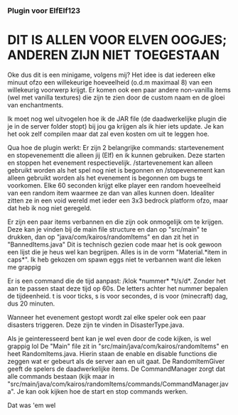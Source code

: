 ### Plugin voor ElfElf123

# DIT IS ALLEN VOOR ELVEN OOGJES; ANDEREN ZIJN NIET TOEGESTAAN
Oke dus dit is een minigame, volgens mij? 
Het idee is dat iedereen elke minuut ofzo een willekeurige hoeveelheid (o.d.m maximaal 8) van een willekeurig voorwerp krijgt.
Er komen ook een paar andere non-vanilla items (wel met vanilla textures) die zijn te zien door de custom naam en de gloei van enchantments.

Ik moet nog wel uitvogelen hoe ik de JAR file (de daadwerkelijke plugin die je in de server folder stopt) bij jou ga krijgen als ik hier iets update.
Je kan het ook zelf compilen maar dat zal even kosten om uit te leggen hoe.

Qua hoe de plugin werkt:
Er zijn 2 belangrijke commands: startevenement en stopevenementt die alleen jij (Elf) en ik kunnen gebruiken. Deze starten en stoppen het evenement respectievelijk.
/startevenement kan alleen gebruikt worden als het spel nog niet is begonnen en /stopevenement kan alleen gebruikt worden als het evenement is begonnen om bugs te voorkomen.
Elke 60 seconden krijgt elke player een random hoeveelheid van een random item waarmee ze dan van alles kunnen doen. Idealiter zitten ze in een void wereld met ieder een 3x3 bedrock platform ofzo, maar dat heb ik nog niet geregeld. 

Er zijn een paar items verbannen en die zijn ook onmogelijk om te krijgen. Deze kan je vinden bij de main file structure en dan op "src/main" te drukken, dan op "java/com/kairos/randomItems" en dan zit het in "BannedItems.java"
Dit is technisch gezien code maar het is ook gewoon een lijst die je heus wel kan begrijpen. Alles is in de vorm "Material.*item in caps\*". Ik heb gekozen om spawn eggs niet te verbannen want die leken me grappig

Er is een command die de tijd aanpast: /klok *nummer\* *t/s/d\*. Zonder het aan te passen staat deze tijd op 60s. De letters achter het nummer bepalen de tijdeenheid. t is voor ticks, s is voor secondes, d is voor (minecraft) dag, dus 20 minuten. 

Wanneer het evenement gestopt wordt zal elke speler ook een paar disasters triggeren. Deze zijn te vinden in DisasterType.java.

Als je geinteresseerd bent kan je wel even door de code kijken, is wel grappig lol
De "Main" file zit in "src/main/java/com/kairos/randomItems" en heet RandomItems.java. Hierin staan de enable en disable functions die zeggen wat er gebeurt als de server aan en uit gaat. De RandomItemGiver geeft de spelers de daadwerkelijke items.
De CommandManager zorgt dat alle commands bestaan (kijk maar in "src/main/java/com/kairos/randomItems/commands/CommandManager.java". Je kan ook kijken hoe de start en stop commands werken.

Dat was 'em wel
